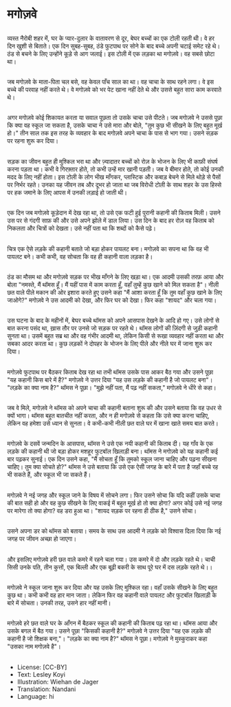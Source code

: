 # मगोज़वे

##
व्यस्त नैरोबी शहर में, घर के प्यार-दुलार के वातावरण से दूर, बेघर बच्चों का एक टोली रहती थी। वे हर दिन खुशी से बिताते। एक दिन सुबह-सुबह, ठंडे फुटपाथ पर सोने के बाद बच्चे अपनी चटाई समेट रहे थे। ठंड से बचने के लिए उन्होंने कूड़े से आग जलाई। इस टोली में एक लड़का था मगोज़वे। वह सबसे छोटा था।

##
जब मगोज़वे के माता-पिता चल बसे, वह केवल पाँच साल का था। वह चाचा के साथ रहने लगा। वे इस बच्चे की परवाह नहीं करते थे। वे मगोज़वे को भर पेट खाना नहीं देते थे और उससे बहुत सारा काम करवाते थे।

##
अगर मगोज़वे कोई शिकायत करता या सवाल पूछता तो उसके चाचा उसे पीटते। जब मगोज़वे ने उससे पूछा कि क्या वह स्कूल जा सकता है, उसके चाचा ने उसे मारा और बोले, "तुम कुछ भी सीखने के लिए बहुत मूर्ख हो।" तीन साल तक इस तरह के व्यवहार के बाद मगोज़वे अपने चाचा के पास से भाग गया। उसने सड़क पर रहना शुरू कर दिया।

##
सड़क का जीवन बहुत ही मुश्किल भरा था और ज़्यादातर बच्चों को रोज़ के भोजन के लिए भी काफ़ी संघर्ष करना पड़ता था। कभी वे गिरफ़्तार होते, तो कभी उन्हें मार खानी पड़ती। जब वे बीमार होते, तो कोई उनकी मदद के लिए नहीं होता। इस टोली के लोग भीख माँगकर, प्लास्टिक और कबाड़ बेचने से मिले थोड़े से पैसों पर निर्भर रहते। उनका यह जीवन तब और दूभर हो जाता था जब विरोधी टोली के साथ शहर के उस हिस्से पर हक जमाने के लिए आपस में उनकी लड़ाई हो जाती थी।

##
एक दिन जब मगोज़वे कूड़ेदान में देख रहा था, तो उसे एक फटी हुई पुरानी कहानी की किताब मिली। उसने उस पर से गंदगी साफ़ की और उसे अपने झोले में डाल लिया। उस दिन के बाद हर रोज़ वह किताब को निकलता और चित्रों को देखता। उसे नहीं पता था कि शब्दों को कैसे पढ़े।

##
चित्र एक ऐसे लड़के की कहानी बताते जो बड़ा होकर पायलट बना। मगोज़वे का सपना था कि वह भी पायलट बने। कभी कभी, वह सोचता कि वह ही कहानी वाला लड़का है।

##
ठंड का मौसम था और मगोज़वे सड़क पर भीख माँगने के लिए खड़ा था। एक आदमी उसकी तरफ़ आया और बोला "नमस्ते, मैं थॉमस हूँ। मैं यहीं पास में काम करता हूँ, वहाँ तुम्हें कुछ खाने को मिल सकता है"। नीली छत वाले पीले मकान की ओर इशारा करते हुए उसने कहा "मैं आशा करता हूँ कि तुम वहाँ कुछ खाने के लिए जाओगे?" मगोज़वे ने उस आदमी को देखा, और फिर घर को देखा। फिर कहा "शायद" और चला गया।

##
उस घटना के बाद के महीनों में, बेघर बच्चे थॉमस को अपने आसपास देखने के आदि हो गए। उसे लोगों से बात करना पसंद था, ख़ास तौर पर उनसे जो सड़क पर रहते थे। थॉमस लोगों की ज़िंदगी से जुड़ी कहानी सुनता था। उसमें बहुत सब्र था और वह गंभीर आदमी था, लेकिन किसी से रूखा व्यवहार नहीं करता था और सबका आदर करता था। कुछ लड़कों ने दोपहर के भोजन के लिए पीले और नीले घर में जाना शुरू कर दिया।

##
मगोज़वे फुटपाथ पर बैठकर किताब देख रहा था तभी थॉमस उसके पास आकर बैठ गया और उसने पूछा "यह कहानी किस बारे में है?" मगोज़वे ने उत्तर दिया "यह उस लड़के की कहानी है जो पायलट बना"। "लड़के का क्या नाम है?" थॉमस ने पूछा। "मुझे नहीं पता, मैं पढ़ नहीं सकता," मगोज़वे ने धीरे से कहा।

##
जब वे मिले, मगोज़वे ने थॉमस को अपने चाचा की कहानी बताना शुरू की और उसने बताया कि वह उधर से क्यों भागा। थॉमस बहुत बातचीत नहीं करता, और न ही मगोज़वे से कहता कि उसे क्या करना चाहिए, लेकिन वह हमेशा उसे ध्यान से सुनता। वे कभी-कभी नीली छत वाले घर में खाना खाते समय बात करते।

##
मगोज़वे के दसवें जन्मदिन के आसपास, थॉमस ने उसे एक नयी कहानी की किताब दी। यह गाँव के एक लड़के की कहानी थी जो बड़ा होकर मशहूर फुटबॉल खिलाड़ी बना। थॉमस ने मगोज़वे को यह कहानी कई बार पढ़कर सुनाई। एक दिन उसने कहा, "मैं सोचता हूँ कि तुमको स्कूल जाना चाहिए और पढ़ना सीखना चाहिए। तुम क्या सोचते हो?" थॉमस ने उसे बताया कि उसे एक ऐसी जगह के बारे में पता है जहाँ बच्चे रह भी सकते हैं, और स्कूल भी जा सकते हैं।

##
मगोज़वे ने नई जगह और स्कूल जाने के विषय में सोचने लगा। फिर उसने सोचा कि यदि कहीं उसके चाचा की बात सही हो और वह कुछ सीखने के लिए वाकई में बहुत मूर्ख हो तो क्या होगा? अगर कोई उसे नई जगह पर मारेगा तो क्या होगा? वह डरा हुआ था। "शायद सड़क पर रहना ही ठीक है," उसने सोचा।

##
उसने अपना डर को थॉमस को बताया। समय के साथ उस आदमी ने लड़के को विश्वास दिला दिया कि नई जगह पर जीवन अच्छा हो जाएगा।

##
और इसलिए मगोज़वे हरी छत वाले कमरे में रहने चला गया। उस कमरे में दो और लड़के रहते थे। चाची सिसी उनके पति, तीन कुत्तों, एक बिल्ली और एक बूढ़ी बकरी के साथ पूरे घर में दस लड़के रहते थे।।

##
मगोज़वे ने स्कूल जाना शुरू कर दिया और यह उसके लिए मुश्किल रहा। वहाँ उसके सीखने के लिए बहुत कुछ था। कभी कभी वह हार मान जाता। लेकिन फिर वह कहानी वाले पायलट और फुटबॉल खिलाड़ी के बारे में सोचता। उनकी तरह, उसने हार नहीं मानी।

##
मगोज़वे हरे छत वाले घर के आँगन में बैठकर स्कूल की कहानी की किताब पढ़ रहा था। थॉमस आया और उसके बगल में बैठ गया। उसने पूछा "किसकी कहानी है?" मगोज़वे ने उत्तर दिया "यह एक लड़के की कहानी है जो शिक्षक बना,"। "लड़के का क्या नाम है?" थॉमस ने पूछा। मगोज़वे ने मुस्कुराकर कहा "उसका नाम मगोज़वे है"।

##
* License: [CC-BY]
* Text: Lesley Koyi
* Illustration: Wiehan de Jager
* Translation: Nandani
* Language: hi
